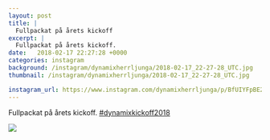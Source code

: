 ```yaml
---
layout: post
title: |
  Fullpackat på årets kickoff
excerpt: |
  Fullpackat på årets kickoff. 
date:   2018-02-17 22:27:28 +0000
categories: instagram
background: /instagram/dynamixherrljunga/2018-02-17_22-27-28_UTC.jpg
thumbnail: /instagram/dynamixherrljunga/2018-02-17_22-27-28_UTC.jpg

instagram_url: https://www.instagram.com/dynamixherrljunga/p/BfUIYFpBE2I
---
```

Fullpackat på årets kickoff. [#dynamixkickoff2018](https://www.instagram.com/explore/tags/dynamixkickoff2018/)



<img src='/www-dynamix-herrljunga/instagram/dynamixherrljunga/2018-02-17_22-27-28_UTC.jpg' class='img-fluid' />
